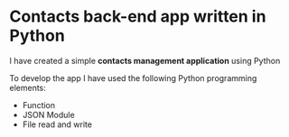 # Contacts back-end app written in Python

I have created a simple **contacts management application** using Python

To develop the app I have used the following Python programming elements:

- Function
- JSON Module
- File read and write
